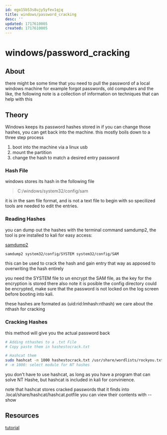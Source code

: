 ```yaml
---
id: ego15b53s8ujy5yfev1qjq
title: windows/password_cracking
desc: ''
updated: 1717610005
created: 1717610005
---
```

# windows/password_cracking

## About

there might be some time that you need to pull the password of a local windows machine
for example forgot passwords, old computers and the like, the following note is a collection
of information on techniques that can help with this

## Theory

Windows keeps its password hashes stored in 
if you can change those hashes, you can get back into the machine.
this mostly boils down to a three step process

1. boot into the machine via a linux usb
2. mount the partition
3. change the hash to match a desired entry password

### Hash File

windows stores its hash in the following file

> C:/windows/system32/config/sam

it is in the sam file format, and is not a text file to begin with so specilized tools
are needed to edit the entries.


### Reading Hashes

you can dump out the hashes with the terminal command samdump2, the tool is pre installed to kali
for easy access:

[samdump2](https://www.kali.org/tools/samdump2/)

```bash
samdump2 system32/config/SYSTEM system32/config/SAM
```

this can be used to crack the hash and gain entry that way as apposed to overwriting the hash entirely

you need the SYSTEM file to un encrypt the SAM file, as the key for the encryption is stored there
also note it is posible the config directory could be encrypted, make sure that the password is not locked
on the log screen before booting into kali.

these hashes are formated as
(uid:rid:lmhash:nthash) we care about the nthash for cracking

### Cracking Hashes

this method will give you the actual password back

```bash
# Adding nthashes to a .txt File
# Copy paste them in hashestocrack.txt

# Hashcat them
sudo hashcat -m 1000 hashestocrack.txt /usr/share/wordlists/rockyou.txt
# -m 1000: select module for NT hashes
```

you don't have to use hashcat, as long as you have a program that can solve NT Hashe, but hashcat is included in kali for
convinience.

note that hashcat stores cracked passwords that it finds into .local/share/hashcat/hashcat.potfile
you can view their contents with --show

## Resources

[tutorial](https://amandaguglieri.github.io/hackinglife/attacking-sam/)
